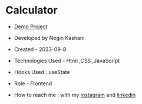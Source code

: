 # Calculator


- [Demo Project](https://neginkashani.github.io/Calculator/)

- Developed by Negin Kashani

- Created - 2023-09-8

- Technologies Used - Html ,CSS ,JavaScript

- Hooks Used : useState 

- Role - Frontend

- How to reach me : with my [instagram](https://instagram.com/negin_kashweb?igshid=NTc4MTIwNjQ2YQ==
) and [linkedin](https://www.linkedin.com/in/negin-kashani-567840b8)
